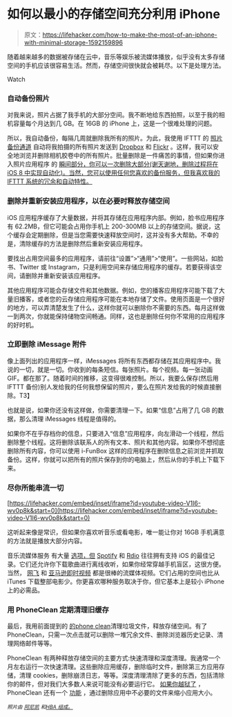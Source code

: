 # 如何以最小的存储空间充分利用 iPhone

> 原文：<https://lifehacker.com/how-to-make-the-most-of-an-iphone-with-minimal-storage-1592159896>

随着越来越多的数据被存储在云中，音乐等娱乐被流媒体播放，似乎没有太多存储空间的手机应该很容易生活。然而，存储空间很快就会被耗尽。以下是处理方法。

Watch

### 自动备份照片

对我来说，照片占据了我手机的大部分空间。我不断地给东西拍照，以至于我的相机容量每个月达到几 GB。在 16GB 的 iPhone 上，这是一个很难处理的问题。

所以，我自动备份，每隔几周就删除我所有的照片。为此，我使用 IFTTT 的 [照片备份通道](http://lifehacker.com/all-the-new-stuff-in-ifttt-for-ios-and-what-you-can-do-1032710106) 自动将我拍摄的所有照片发送到 [Dropbox](https://www.dropbox.com/) 和 [Flickr](https://www.flickr.com/) 。这样，我可以安全地浏览并删除相机胶卷中的所有照片。批量删除是一件痛苦的事情，但如果你进入照片应用程序 的 [瞬间部分，你可以一次删除大部分(谢天谢地，删除过程将在 iOS 8 中实现自动化)。当然，您可以使用任何您喜欢的备份服务，但我喜欢我的 IFTTT 系统的冗余和自动特性。](http://lifehacker.com/batch-delete-photos-in-ios-from-the-moments-section-1583798983)

### 删除并重新安装应用程序，以在必要时释放存储空间

iOS 应用程序缓存了大量数据，并将其存储在应用程序内部。例如，脸书应用程序有 62.2MB，但它可能会占用你手机上 200-300MB 以上的存储空间。据说，这个缓存会定期删除，但是当您需要快速释放空间时，这并没有多大帮助。不幸的是，清除缓存的方法是删除然后重新安装应用程序。

要找出占用空间最多的应用程序，请前往“设置”>“通用”>“使用”。一些网站，如脸书、Twitter 或 Instagram，只是利用空间来存储应用程序的缓存。若要获得该空间，请删除并重新安装该应用程序。

其他应用程序可能会存储文件和其他数据。例如，您的播客应用程序可能下载了大量旧播客，或者您的云存储应用程序可能在本地存储了文件。使用页面是一个很好的地方，可以弄清楚发生了什么，这样你就可以删除你不需要的东西。每月这样做一到两次，你就能保持储物空间畅通。同样，这也是删除任何你不常用的应用程序的好时机。

### 立即删除 iMessage 附件

像上面列出的应用程序一样，iMessages 将所有东西都存储在其应用程序中。我说的一切，就是一切。你收到的每条短信。每张照片。每个视频。每一张动画 GIF。都在那了。随着时间的推移，这变得很难控制。所以，我要么保存(然后用 IFTTT 备份)别人发给我的任何我想保留的照片，要么在照片发给我的时候直接删除。T3】

也就是说，如果你还没有这样做，你需要清理一下。如果“信息”占用了几 GB 的数据，那么清理 iMessages 线程是值得的。

如果你不在乎存档你的信息，只要进入“信息”应用程序，向左滑动一个线程，然后删除整个线程。这将删除该联系人的所有文本、照片和其他内容。如果你不想彻底删除所有内容，你可以使用 i-FunBox 这样的应用程序在删除信息之前浏览并抓取备份。这样，你就可以把所有的照片保存到你的电脑上，然后从你的手机上下载下来。

### 尽你所能串流一切

 [https://lifehacker.com/embed/inset/iframe?id=youtube-video-V1I6-wv0p8k&start=0](https://lifehacker.com/embed/inset/iframe?id=youtube-video-V1I6-wv0p8k&start=0) 

这听起来像是常识，但如果你喜欢听音乐或看电影，唯一能让你对 16GB 手机满意的方法就是播放大部分内容。

音乐流媒体服务 有大量 [选项，但](https://lifehacker.com/find-the-streaming-music-service-that-works-for-you-wit-1077168171) [Spotify](https://www.spotify.com/us/) 和 [Rdio](http://www.rdio.com/) 往往拥有支持 iOS 的最佳记录。它们还允许你下载歌曲进行离线收听，如果你经常穿越手机盲区，这很方便。当然， [网飞](https://itunes.apple.com/us/app/netflix/id363590051?mt=8) 和 [亚马逊即时视频](https://itunes.apple.com/us/app/amazon-instant-video/id545519333?mt=8) 都是很棒的流媒体视频。它们占用的空间也比从 iTunes 下载整部电影少。你更喜欢哪种服务取决于你，但它基本上是较小 iPhone 上的必需品。

### 用 PhoneClean 定期清理旧缓存

最后，我用前面提到的 [的](http://www.imobie.com/phoneclean/)[phone clean](http://lifehacker.com/phoneclean-scans-your-ios-device-to-reclaim-storage-spa-30763947)清理垃圾文件，释放存储空间。有了 PhoneClean，只需一次点击就可以删除一堆冗余文件、删除浏览器历史记录、清理网络邮件等等。

PhoneClean 有两种释放存储空间的主要方式:快速清理和深度清理。我通常一个月左右运行一次快速清理。这些删除应用缓存，删除临时文件，删除第三方应用存储，清理 cookies，删除崩溃日志，等等。深度清理清除了更多的东西，包括清除你的邮件，但对我们大多数人来说可能没有必要运行它。 [如果你越狱了](http://lifehacker.com/how-to-jailbreak-your-iphone-the-always-up-to-date-gui-5771943) ，PhoneClean 还有一个 [功能](http://www.imobie.com/guide/phoneclean/optimize-jailbreaking-device.htm) ，通过删除应用中不必要的文件来缩小应用大小。

<small>*照片由*</small> [<small>*阿尼凯*</small>](http://www.shutterstock.com/pic.mhtml?id=150988088&src=id) <small>*和*</small>[<small>*HBA 组成。*</small>](http://www.shutterstock.com/pic.mhtml?id=38362843&src=id)